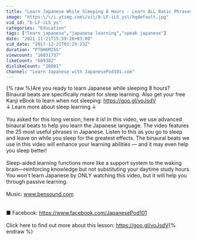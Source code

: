 ```yaml
---
title: "Learn Japanese While Sleeping 8 Hours - Learn ALL Basic Phrases"
image: "https:\/\/i.ytimg.com\/vi\/b-LF-iLS_ys\/hqdefault.jpg"
vid_id: "b-LF-iLS_ys"
categories: "Education"
tags: ["learn japanese","japanese learning","speak japanese"]
date: "2021-11-21T15:59:26+03:00"
vid_date: "2017-12-21T01:29:23Z"
duration: "PT8H6M25S"
viewcount: "16031737"
likeCount: "689382"
dislikeCount: "10801"
channel: "Learn Japanese with JapanesePod101.com"
---
```

{% raw %}Are you ready to learn Japanese while sleeping 8 hours? Binaural beats are specifically meant for sleep learning. Also get your free Kanji eBook to learn when not sleeping: <a rel="nofollow" target="blank" href="https://goo.gl/voJsdV">https://goo.gl/voJsdV</a> <br />↓ Learn more about sleep learning ↓<br /><br />You asked for this long version, here it is! In this video, we use advanced binaural beats to help you learn the Japanese language. The video features the 25 most useful phrases in Japanese. Listen to this as you go to sleep and leave on while you sleep for the greatest effects. The binaural beats we use in this video will enhance your learning abilities — and it may even help you sleep better!<br /><br />Sleep-aided learning functions more like a support system to the waking brain—reinforcing knowledge but not substituting your daytime study hours.<br />You won't learn Japanese by ONLY watching this video, but it will help you through passive learning.<br /><br />Music: www.bensound.com<br /><br /><br />■ Facebook: <a rel="nofollow" target="blank" href="https://www.facebook.com/JapanesePod101">https://www.facebook.com/JapanesePod101</a><br /><br />Click here to find out more about this lesson: <a rel="nofollow" target="blank" href="https://goo.gl/voJsdV">https://goo.gl/voJsdV</a>{% endraw %}
